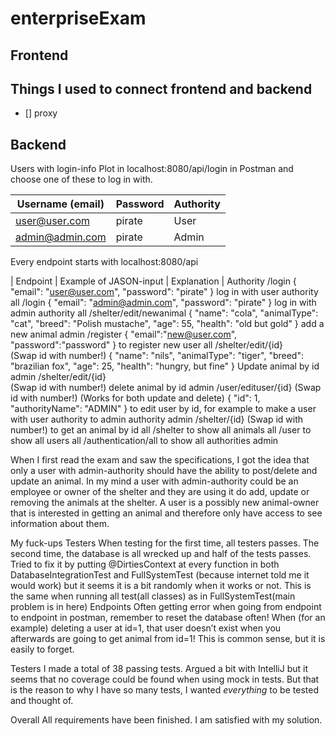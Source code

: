 # enterpriseExam

## Frontend


## Things I used to connect frontend and backend
 - [] proxy

## Backend
Users with login-info
Plot in localhost:8080/api/login in Postman and choose one of these to log in with.



| Username (email) | Password | 	Authority |
|------------------|----------|------------|
| user@user.com	   | pirate	  | User       |
| admin@admin.com  | pirate	  | Admin      |

Every endpoint starts with localhost:8080/api 

| Endpoint |	Example of JASON-input |	Explanation	| Authority
/login  	{
    "email": "user@user.com",
    "password": "pirate"
}	log in with user authority	all
/login  	{
    "email": "admin@admin.com",
    "password": "pirate"
}	log in with admin authority	all
/shelter/edit/newanimal	{
    "name": "cola",
    "animalType": "cat",
    "breed": "Polish mustache",
    "age": 55,
    "health": "old but gold"
}	add a new animal	admin
/register 	{
    "email":"new@user.com",
    "password":"password"
}
	to register new user
	all
/shelter/edit/{id}  
(Swap id with number!)	{
    "name": "nils",
    "animalType": "tiger",
    "breed": "brazilian fox",
    "age": 25,
    "health": "hungry, but fine"
}
	Update animal by id
	admin
/shelter/edit/{id}  
(Swap id with number!)		delete animal by id	admin
/user/edituser/{id}
(Swap id with number!)
(Works for both update and delete)	{
    "id": 1,
    "authorityName": "ADMIN"
}	to edit user by id, for example to make a user with user authority to admin authority	admin
/shelter/{id}
(Swap id with number!)		to get an animal by id	all
/shelter		to show all animals	all
/user		to show all users	all
/authentication/all		to show all authorities	admin
 

When I first read the exam and saw the specifications, I got the idea that only a user with admin-authority should have the ability to post/delete and update an animal. In my mind a user with admin-authority could be an employee or owner of the shelter and they are using it do add, update or removing the animals at the shelter. A user is a possibly new animal-owner that is interested in getting an animal and therefore only have access to see information about them.

My fuck-ups
Testers	When testing for the first time, all testers passes. The second time, the database is all wrecked up and half of the tests passes. Tried to fix it by putting @DirtiesContext at every function in both DatabaseIntegrationTest and FullSystemTest (because internet told me it would work) but it seems it is a bit randomly when it works or not. This is the same when running all test(all classes) as in FullSystemTest(main problem is in here)
Endpoints	Often getting error when going from endpoint to endpoint in postman, remember to reset the database often! When (for an example) deleting a user at id=1, that user doesn’t exist when you afterwards are going to get animal from id=1! This is common sense, but it is easily to forget.

Testers
I made a total of 38 passing tests. Argued a bit with IntelliJ but it seems that no coverage could be found when using mock in tests. But that is the reason to why I have so many tests, I wanted _everything_ to be tested and thought of.

Overall
All requirements have been finished. I am satisfied with my solution.
